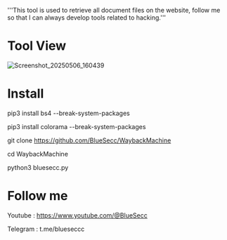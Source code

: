 '''This tool is used to retrieve all document files on the website, follow me so that I can always develop tools related to hacking.'''

# Tool View

![Screenshot_20250506_160439](https://github.com/user-attachments/assets/e01b0f4d-6348-4a56-966e-14fd40eb9264)

# Install

pip3 install bs4 --break-system-packages

pip3 install colorama --break-system-packages

git clone https://github.com/BlueSecc/WaybackMachine

cd WaybackMachine

python3 bluesecc.py

# Follow me
Youtube : https://www.youtube.com/@BlueSecc

Telegram : t.me/blueseccc
